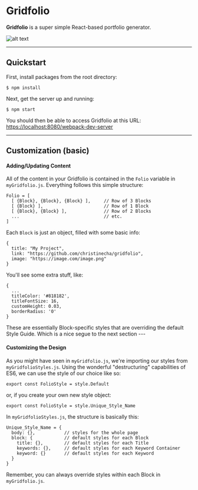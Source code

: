 **Gridfolio**
===============

**Gridfolio** is a super simple React-based portfolio generator.

![alt text](http://christinecha.github.io/gridfolio/src/assets/Gridfolio_preview.png)

-------------

## Quickstart

First, install packages from the root directory:

```
$ npm install
```

Next, get the server up and running:

```
$ npm start
```


You should then be able to access Gridfolio at this URL:
<https://localhost:8080/webpack-dev-server>

-------------

## Customization (basic)

#### Adding/Updating Content

All of the content in your Gridfolio is contained in the `Folio` variable in `myGridfolio.js`. Everything follows this simple structure:

```
Folio = [
  [ {Block}, {Block}, {Block} ],     // Row of 3 Blocks
  [ {Block} ],                       // Row of 1 Block
  [ {Block}, {Block} ],              // Row of 2 Blocks
  ...                                // etc.
]
```

Each `Block` is just an object, filled with some basic info:

```
{
  title: "My Project",
  link: "https://github.com/christinecha/gridfolio",
  image: "https://image.com/image.png"
}
```

You'll see some extra stuff, like:

```
{
  ...
  titleColor: '#818182',
  titleFontSize: 16,
  customHeight: 0.03,
  borderRadius: '0'
}
```

These are essentially Block-specific styles that are overriding the default Style Guide. Which is a nice segue to the next section ---


#### Customizing the Design

As you might have seen in `myGridfolio.js`, we're importing our styles from `myGridfolioStyles.js`. Using the wonderful "destructuring" capabilities of ES6, we can use the style of our choice like so:

```
export const FolioStyle = style.Default
```

or, if you create your own new style object:

```
export const FolioStyle = style.Unique_Style_Name
```

In `myGridfolioStyles.js`, the structure is basically this:

```
Unique_Style_Name = {
  body: {},           // styles for the whole page
  block: {            // default styles for each Block
    title: {},        // default styles for each Title
    keywords: {},     // default styles for each Keyword Container
    keyword: {}       // default styles for each Keyword
  }
}
```

Remember, you can always override styles within each Block in `myGridfolio.js`.

